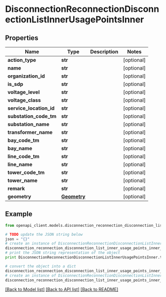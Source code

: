 # DisconnectionReconnectionDisconnectionListInnerUsagePointsInner


## Properties
Name | Type | Description | Notes
------------ | ------------- | ------------- | -------------
**action_type** | **str** |  | [optional] 
**name** | **str** |  | [optional] 
**organization_id** | **str** |  | [optional] 
**is_sdp** | **str** |  | [optional] 
**voltage_level** | **str** |  | [optional] 
**voltage_class** | **str** |  | [optional] 
**service_location_id** | **str** |  | [optional] 
**substation_code_tm** | **str** |  | [optional] 
**substation_name** | **str** |  | [optional] 
**transformer_name** | **str** |  | [optional] 
**bay_code_tm** | **str** |  | [optional] 
**bay_name** | **str** |  | [optional] 
**line_code_tm** | **str** |  | [optional] 
**line_name** | **str** |  | [optional] 
**tower_code_tm** | **str** |  | [optional] 
**tower_name** | **str** |  | [optional] 
**remark** | **str** |  | [optional] 
**geometry** | [**Geometry**](Geometry.md) |  | [optional] 

## Example

```python
from openapi_client.models.disconnection_reconnection_disconnection_list_inner_usage_points_inner import DisconnectionReconnectionDisconnectionListInnerUsagePointsInner

# TODO update the JSON string below
json = "{}"
# create an instance of DisconnectionReconnectionDisconnectionListInnerUsagePointsInner from a JSON string
disconnection_reconnection_disconnection_list_inner_usage_points_inner_instance = DisconnectionReconnectionDisconnectionListInnerUsagePointsInner.from_json(json)
# print the JSON string representation of the object
print DisconnectionReconnectionDisconnectionListInnerUsagePointsInner.to_json()

# convert the object into a dict
disconnection_reconnection_disconnection_list_inner_usage_points_inner_dict = disconnection_reconnection_disconnection_list_inner_usage_points_inner_instance.to_dict()
# create an instance of DisconnectionReconnectionDisconnectionListInnerUsagePointsInner from a dict
disconnection_reconnection_disconnection_list_inner_usage_points_inner_form_dict = disconnection_reconnection_disconnection_list_inner_usage_points_inner.from_dict(disconnection_reconnection_disconnection_list_inner_usage_points_inner_dict)
```
[[Back to Model list]](../README.md#documentation-for-models) [[Back to API list]](../README.md#documentation-for-api-endpoints) [[Back to README]](../README.md)


